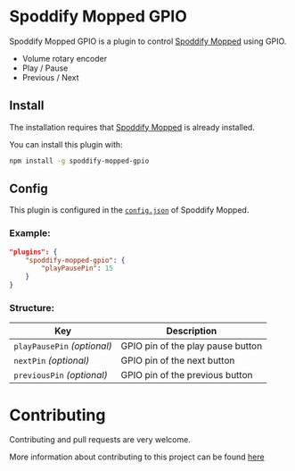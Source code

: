 # Spoddify Mopped GPIO

Spoddify Mopped GPIO is a plugin to control [Spoddify Mopped](https://github.com/spoddify-mopped/spoddify-mopped) using GPIO.

- Volume rotary encoder
- Play / Pause
- Previous / Next

## Install

The installation requires that [Spoddify Mopped](https://github.com/spoddify-mopped/spoddify-mopped) is already installed.

You can install this plugin with:

```bash
npm install -g spoddify-mopped-gpio
```

## Config

This plugin is configured in the [`config.json`](https://github.com/spoddify-mopped/spoddify-mopped/wiki/Config-File) of Spoddify Mopped.

### Example:

```json
"plugins": {
    "spoddify-mopped-gpio": {
        "playPausePin": 15
    }
}
```

### Structure:

| Key                         | Description                       |
| --------------------------- | --------------------------------- |
| `playPausePin` _(optional)_ | GPIO pin of the play pause button |
| `nextPin` _(optional)_      | GPIO pin of the next button       |
| `previousPin` _(optional)_  | GPIO pin of the previous button   |

# Contributing

Contributing and pull requests are very welcome.

More information about contributing to this project can be found [here](CONTRIBUTING.md)
